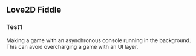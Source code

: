 ## Love2D Fiddle

### Test1
Making a game with an asynchronous console running in the background. This can avoid overcharging a game with an UI layer.

